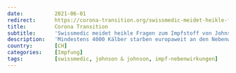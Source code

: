 ```yaml
---
date:          2021-06-01
redirect:      https://corona-transition.org/swissmedic-meidet-heikle-fragen-zum-impfstoff-von-johnson-johnson
title:         Corona Transition
subtitle:      'Swissmedic meidet heikle Fragen zum Impfstoff von Johnson&Johnson'
description:   'Mindestens 4000 Kälber starben europaweit an den Nebenwirkungen des Impfstoffs «PregSure BVD» von Pfizer, weil bei der Herstellung Zellen derselben (...)'
country:       [CH]
categories:    [Impfung]
tags:          [swissmedic, johnson & johnson, impf-nebenwirkungen]
---
```


